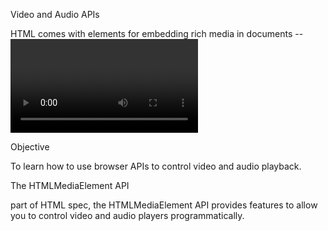 Video and Audio APIs

HTML comes with elements for embedding rich media in documents -- <video> and <audio>
which in turn comes with their own APIs for controlling playback, seeking, etc.

Objective

To learn how to use browser APIs to control video and audio playback.

The HTMLMediaElement API

part of HTML spec, the HTMLMediaElement API provides features to allow you to control video and
audio players programmatically.
